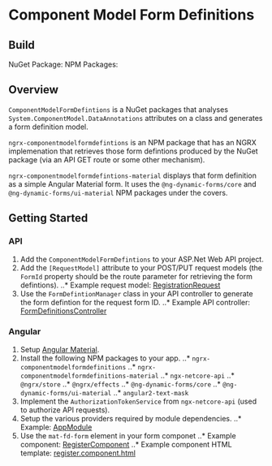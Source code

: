 # Component Model Form Definitions

## Build 

NuGet Package: 
NPM Packages:

## Overview

`ComponentModelFormDefintions` is a NuGet packages that analyses `System.ComponentModel.DataAnnotations` attributes on a class and generates a form definition model.

`ngrx-componentmodelformdefintions` is an NPM package that has an NGRX implemenation that retrieves those form defintions produced by the NuGet package (via an API GET route or some other mechanism).

`ngrx-componentmodelformdefintions-material` displays that form definition as a simple Angular Material form.  It uses the `@ng-dynamic-forms/core` and `@ng-dynamic-forms/ui-material` NPM packages under the covers.

## Getting Started

### API
1. Add the `ComponentModelFormDefintions` to your ASP.Net Web API project.
2. Add the `[RequestModel]` attribute to your POST/PUT request models (the `FormId` property should be the route parameter for retrieving the form defintions).
..* Example request model: [RegistrationRequest](/ComponentModelFormDefinitions.SampleApi/Models/RegistrationRequest.cs)
3. Use the `FormDefintionManager` class in your API controller to generate the form defintion for the request form ID.
..* Example API controller: [FormDefinitionsController](/ComponentModelFormDefinitions.SampleApi/Controllers/FormDefinitionsController.cs)

### Angular
1. Setup [Angular Material](https://material.angular.io/guide/getting-started).
2. Install the following NPM packages to your app.
..* `ngrx-componentmodelformdefinitions`
..* `ngrx-componentmodelformdefinitions-material`
..* `ngx-netcore-api`
..* `@ngrx/store`
..* `@ngrx/effects`
..* `@ng-dynamic-forms/core`
..* `@ng-dynamic-forms/ui-material`
..* `angular2-text-mask`
3. Implement the `AuthorizationTokenService` from `ngx-netcore-api` (used to authorize API requests).
4. Setup the various providers required by module dependencies.
..* Example: [AppModule](/NgrxComponentModelFormDefinitions/src/app/app.module.ts)
5. Use the `mat-fd-form` element in your form componet
..* Example component: [RegisterComponent](/NgrxComponentModelFormDefinitions/src/app/register/register.component.ts)
..* Example component HTML template: [register.component.html](/NgrxComponentModelFormDefinitions/src/app/register/register.component.html)
